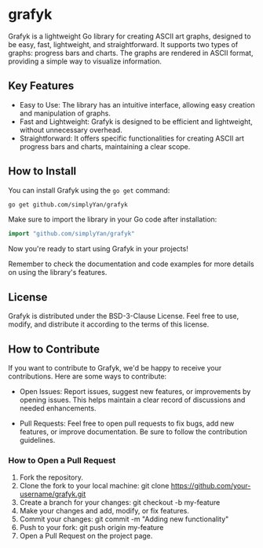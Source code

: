 # grafyk
Grafyk is a lightweight Go library for creating ASCII art graphs, designed to be easy, fast, lightweight, and straightforward. It supports two types of graphs: progress bars and charts. The graphs are rendered in ASCII format, providing a simple way to visualize information.

## Key Features

- Easy to Use: The library has an intuitive interface, allowing easy creation and manipulation of graphs.
- Fast and Lightweight: Grafyk is designed to be efficient and lightweight, without unnecessary overhead.
- Straightforward: It offers specific functionalities for creating ASCII art progress bars and charts, maintaining a clear scope.

## How to Install
You can install Grafyk using the `go get` command:
```bash
go get github.com/simplyYan/grafyk
```
Make sure to import the library in your Go code after installation:
```go
import "github.com/simplyYan/grafyk"
```
Now you're ready to start using Grafyk in your projects!

Remember to check the documentation and code examples for more details on using the library's features.

## License

Grafyk is distributed under the BSD-3-Clause License. Feel free to use, modify, and distribute it according to the terms of this license.

## How to Contribute

If you want to contribute to Grafyk, we'd be happy to receive your contributions. Here are some ways to contribute:

- Open Issues: Report issues, suggest new features, or improvements by opening issues. This helps maintain a clear record of discussions and needed enhancements.

- Pull Requests: Feel free to open pull requests to fix bugs, add new features, or improve documentation. Be sure to follow the contribution guidelines.

### How to Open a Pull Request

1. Fork the repository.
2. Clone the fork to your local machine: git clone https://github.com/your-username/grafyk.git
3. Create a branch for your changes: git checkout -b my-feature
4. Make your changes and add, modify, or fix features.
5. Commit your changes: git commit -m "Adding new functionality"
6. Push to your fork: git push origin my-feature
7. Open a Pull Request on the project page.
